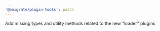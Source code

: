 ```yaml
---
'@emigrate/plugin-tools': patch
---
```


Add missing types and utility methods related to the new "loader" plugins
